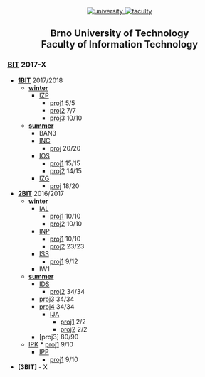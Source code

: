 <div align="center">
	<a href="https://www.vutbr.cz/en/">
		<img src="https://img.shields.io/badge/university-Brno%20University%20of%20Technology-e4002b.svg" alt="university">
	</a>
	<a href="http://www.fit.vutbr.cz/.en">
		<img src="https://img.shields.io/badge/faculty-Faculty%20of%20Information%20Technology-00a9e0.svg" alt="faculty">
	</a>
</div>

<h2 align="center">
	Brno University of Technology<br>Faculty of Information Technology
</h2>

### [BIT](https://github.com/benkosa/VUTBR-FIT) 2017-X
* **[1BIT](https://github.com/benkosa/VUTBR-FIT/tree/master/1.rocnik)** 2017/2018
	* **[winter](https://github.com/benkosa/VUTBR-FIT/tree/master/1.rocnik/2017-2018_Zima)**
		* [IZP](https://github.com/benkosa/VUTBR-FIT/tree/master/1.rocnik/2017-2018_Zima/IZP)
			* [proj1](https://github.com/benkosa/VUTBR-FIT/tree/master/1.rocnik/2017-2018_Zima/IZP/proj1) 5/5
			* [proj2](https://github.com/benkosa/VUTBR-FIT/tree/master/1.rocnik/2017-2018_Zima/IZP/proj2) 7/7
			* [proj3](https://github.com/benkosa/VUTBR-FIT/tree/master/1.rocnik/2017-2018_Zima/IZP/proj3) 10/10
	* **[summer](https://github.com/benkosa/VUTBR-FIT/tree/master/1.rocnik/2017-2018_Leto)**
		* BAN3
		* [INC](https://github.com/benkosa/VUTBR-FIT/tree/master/1.rocnik/2017-2018_Leto/INC)
			* [proj](https://github.com/benkosa/VUTBR-FIT/tree/master/1.rocnik/2017-2018_Leto/INC/proj) 20/20
		* [IOS](https://github.com/benkosa/VUTBR-FIT/tree/master/1.rocnik/2017-2018_Leto/IOS)
			* [proj1](https://github.com/benkosa/VUTBR-FIT/tree/master/1.rocnik/2017-2018_Leto/IOS/proj1) 15/15
			* [proj2](https://github.com/benkosa/VUTBR-FIT/tree/master/1.rocnik/2017-2018_Leto/IOS/proj2) 14/15
		* [IZG](https://github.com/benkosa/VUTBR-FIT/tree/master/1.rocnik/2017-2018_Leto/IZG)
			* [proj](https://github.com/benkosa/VUTBR-FIT/tree/master/1.rocnik/2017-2018_Leto/IZG) 18/20
* **[2BIT](https://github.com/benkosa/VUTBR-FIT/tree/master/2.rocnik)** 2016/2017
	* **[winter](https://github.com/benkosa/VUTBR-FIT/tree/master/2.rocnik/2018-2019_Zima)**
		* [IAL](https://github.com/benkosa/VUTBR-FIT/tree/master/2.rocnik/2018-2019_Zima/IAL)
			* [proj1](https://github.com/benkosa/VUTBR-FIT/tree/master/2.rocnik/2018-2019_Zima/IAL/uloha1) 10/10
			* [proj2](https://github.com/benkosa/VUTBR-FIT/tree/master/2.rocnik/2018-2019_Zima/IAL/uloha2) 10/10
		* [INP](https://github.com/benkosa/VUTBR-FIT/tree/master/2.rocnik/2018-2019_Zima/INP)
			* [proj1](https://github.com/benkosa/VUTBR-FIT/tree/master/2.rocnik/2018-2019_Zima/INP/proj1) 10/10
			* [proj2](https://github.com/benkosa/VUTBR-FIT/tree/master/2.rocnik/2018-2019_Zima/INP/proj2) 23/23
		* [ISS](https://github.com/benkosa/VUTBR-FIT/tree/master/2.rocnik/2018-2019_Zima/ISS)
			* [proj1](https://github.com/benkosa/VUTBR-FIT/tree/master/2.rocnik/2018-2019_Zima/ISS) 9/12
		* IW1
	* **[summer](https://github.com/benkosa/VUTBR-FIT/tree/master/2.rocnik/2018-2019_Leto)**
		* [IDS](https://github.com/benkosa/VUTBR-FIT/tree/master/2.rocnik/2018-2019_Leto/IDS)
			* [proj2](https://github.com/benkosa/VUTBR-FIT/tree/master/2.rocnik/2018-2019_Leto/IDS/proj2) 34/34
      * [proj3](https://github.com/benkosa/VUTBR-FIT/tree/master/2.rocnik/2018-2019_Leto/IDS/proj3) 34/34
      * [proj4](https://github.com/benkosa/VUTBR-FIT/tree/master/2.rocnik/2018-2019_Leto/IDS/proj4) 34/34
		* [IJA](https://github.com/benkosa/VUTBR-FIT/tree/master/2.rocnik/2018-2019_Leto/IJA)
			* [proj1](https://github.com/benkosa/VUTBR-FIT/tree/master/2.rocnik/2018-2019_Leto/IJA/uloha2/ija/ija2018/homework2) 2/2
		  * [proj2](https://github.com/benkosa/VUTBR-FIT/tree/master/2.rocnik/2018-2019_Leto/IJA/uloha1/ija/ija2018/homework1/board) 2/2
      * [proj3] 80/90
    * [IPK](https://github.com/benkosa/VUTBR-FIT/tree/master/2.rocnik/2018-2019_Leto/IPK)
			* [proj1](https://github.com/benkosa/VUTBR-FIT/tree/master/2.rocnik/2018-2019_Leto/IPK/proj1) 9/10
		* [IPP](https://github.com/benkosa/VUTBR-FIT/tree/master/2.rocnik/2018-2019_Leto/IPP)
			* [proj1](https://github.com/benkosa/VUTBR-FIT/tree/master/2.rocnik/2018-2019_Leto/IPP/proj1) 9/10
* **[3BIT]** - X
